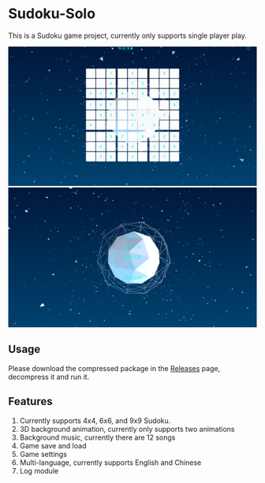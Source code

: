 ﻿# Sudoku-Solo
This is a Sudoku game project, currently only supports single player play.

<img src="./README.assets/image-20240421190850445.png" alt="image-20240421190850445" style="zoom: 50%;" />

<img src="./README.assets/image-20240421191528064.png" alt="image-20240421191528064" style="zoom:50%;" />

## Usage

Please download the compressed package in the [Releases](https://github.com/CodingRookie98/Sudoku-Solo/releases) page, decompress it and run it.

## Features

1.  Currently supports 4x4, 6x6, and 9x9 Sudoku.
2.  3D background animation, currently only supports two animations
3.  Background music, currently there are 12 songs
4.  Game save and load
5.  Game settings
6.  Multi-language, currently supports English and Chinese
7.  Log module
